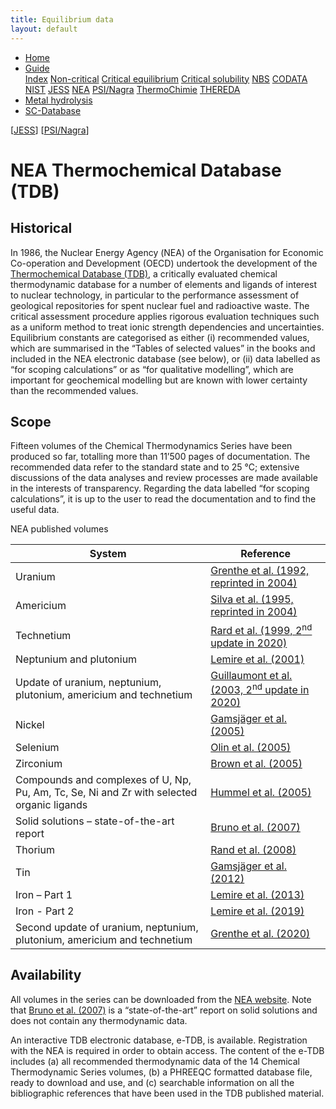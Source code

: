 ```yaml
---
title: Equilibrium data
layout: default
---
```

<ul>
  <li><a href="/">Home</a></li>
  <li class="dropdown">
    <a href="javascript:void(0)" class="dropbtn" class="active">Guide</a>
    <div class="dropdown-content">
      <a href="index.html">Index</a>
      <a href="noncritical.html">Non-critical</a>
      <a href="critical-equilibrium.html">Critical equilibrium</a>
      <a href="critical-solubility.html">Critical solubility</a>
      <a href="NBS.html">NBS</a>
      <a href="CODATA.html">CODATA</a>
      <a href="NIST.html">NIST</a>
      <a href="JESS.html">JESS</a>
      <a class="active" href="NEA.html">NEA</a>
      <a href="PSI.html">PSI/Nagra</a>
      <a href="thermochimie.html">ThermoChimie</a>
      <a href="THEREDA.html">THEREDA</a>
    </div>
  </li>
  <li><a href="/cost-nectar.html">Metal hydrolysis</a></li>
  <li><a href="/sc-database.html">SC-Database</a></li>
</ul>

[[JESS](JESS.html)] [[PSI/Nagra](PSI.html)]

# NEA Thermochemical Database (TDB)

## Historical

In 1986, the Nuclear Energy Agency (ΝΕΑ) of the Organisation for Economic Co-operation and Development (OECD) undertook the development of the <a  href="https://www.oecd-nea.org/dbtdb/" target="_blank" rel="noopener">Thermochemical Database (TDB)</a>, a critically evaluated chemical thermodynamic database for a number of elements and ligands of interest to nuclear technology, in particular to the performance assessment of geological repositories for spent nuclear fuel and radioactive waste. The critical assessment procedure applies rigorous evaluation techniques such as a uniform method to treat ionic strength dependencies and uncertainties. Equilibrium constants are categorised as either (i) recommended values, which are summarised in the “Tables of selected values” in the books and included in the NEA electronic database (see below), or (ii) data labelled as “for scoping calculations” or as “for qualitative modelling”, which are important for geochemical modelling but are known with lower certainty than the recommended values.

## Scope

Fifteen volumes of the Chemical Thermodynamics Series have been produced so far, totalling more than 11’500 pages of documentation. The recommended data refer to the standard state and to 25 °C; extensive discussions of the data analyses and review processes are made available in the interests of transparency. Regarding the data labelled “for scoping calculations”, it is up to the user to read the documentation and to find the useful data.

NEA published volumes

| System   | Reference |
| ----------------      | --------- |
| Uranium |	<a  href="https://www.oecd-nea.org/jcms/pl_13704/chemical-thermodynamics-of-uranium-reprint" target="_blank" rel="noopener">Grenthe et al. (1992, reprinted in 2004)</a> |
| Americium |	<a  href="https://www.oecd-nea.org/jcms/pl_13706/chemical-thermodynamics-of-americium-reprint" target="_blank" rel="noopener">Silva et al. (1995, reprinted in 2004)</a> |
| Technetium |	<a  href="https://www.oecd-nea.org/jcms/pl_37388/chemical-thermodynamics-of-technetium" target="_blank" rel="noopener">Rard et al. (1999, 2<sup>nd</sup> update in 2020)</a> |
| Neptunium and plutonium |	<a  href="https://www.oecd-nea.org/jcms/pl_13530/chemical-thermodynamics-of-neptunium-and-plutonium" target="_blank" rel="noopener">Lemire et al. (2001)</a> |
| Update of uranium, neptunium, plutonium, americium and technetium	| <a  href="https://www.oecd-nea.org/jcms/pl_37389/update-on-the-chemical-thermodynamics-of-uranium-neptunium-plutonium-americium-and-technetium" target="_blank" rel="noopener">Guillaumont et al. (2003, 2<sup>nd</sup> update in 2020)</a> |
| Nickel |	<a  href="https://www.oecd-nea.org/jcms/pl_37415/chemical-thermodynamics-of-nickel" target="_blank" rel="noopener">Gamsjäger et al. (2005)</a> |
| Selenium |	<a  href="https://www.oecd-nea.org/jcms/pl_37421/chemical-thermodynamics-of-selenium" target="_blank" rel="noopener">Olin et al. (2005)</a> |
| Zirconium |	<a  href="https://www.oecd-nea.org/jcms/pl_37426/chemical-thermodynamics-of-zirconium" target="_blank" rel="noopener">Brown et al. (2005)</a> |
| Compounds and complexes of U, Np, Pu, Am, Tc, Se, Ni and Zr with selected organic ligands |	<a  href="https://www.oecd-nea.org/jcms/pl_37427/chemical-thermodynamics-of-compounds-and-complexes-of-u-np-pu-am-tc-se-ni-and-zr-with-selected-organic-ligands" target="_blank" rel="noopener">Hummel et al. (2005)</a> |
| Solid solutions – state-of-the-art report |	<a  href="https://www.oecd-nea.org/jcms/pl_14272/chemical-thermodynamics-of-solid-solutions-of-interest-in-nuclear-waste-management" target="_blank" rel="noopener">Bruno et al. (2007)</a> |
| Thorium |	<a  href="https://www.oecd-nea.org/jcms/pl_14270/chemical-thermodynamics-of-thorium" target="_blank" rel="noopener">Rand et al. (2008)</a> |
| Tin |	[Gamsjäger et al. (2012)](https://www.oecd-nea.org/jcms/pl_14372/chemical-thermodynamics-of-tin) |
| Iron – Part 1	| [Lemire et al. (2013)](https://www.oecd-nea.org/jcms/pl_14374/chemical-thermodynamics-of-iron-part-1) |
| Iron - Part 2 | [Lemire et al. (2019)](https://www.oecd-nea.org/jcms/pl_22611/chemical-thermodynamics-of-iron-part-2) |
| Second update of uranium, neptunium, plutonium, americium and technetium | [Grenthe et al. (2020)](https://www.oecd-nea.org/jcms/pl_46643/second-update-on-the-chemical-thermodynamics-of-u-np-pu-am-and-tc) |


## Availability

All volumes in the series can be downloaded from the <a  href="https://www.oecd-nea.org/dbtdb/info/publications" target="_blank" rel="noopener">NEA website</a>. Note that <a  href="https://www.oecd-nea.org/jcms/pl_14272/chemical-thermodynamics-of-solid-solutions-of-interest-in-nuclear-waste-management" target="_blank" rel="noopener">Bruno et al. (2007)</a> is a “state-of-the-art” report on solid solutions and does not contain any thermodynamic data.

An interactive TDB electronic database, e-TDB, is available. Registration with the NEA is required in order to obtain access. The content of the e-TDB includes (a) all recommended thermodynamic data of the 14 Chemical Thermodynamic Series volumes, (b) a PHREEQC formatted database file, ready to download and use, and (c) searchable information on all the bibliographic references that have been used in the TDB published material. 
